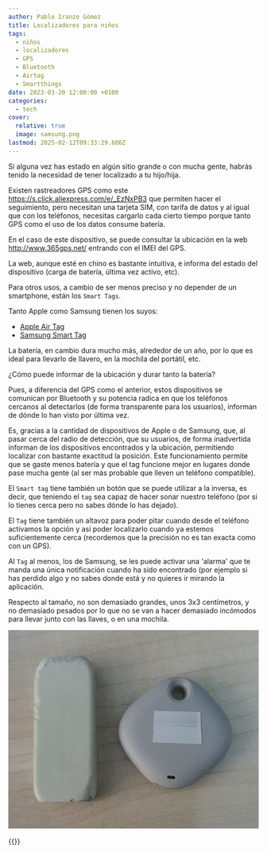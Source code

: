 ```yaml
---
author: Pablo Iranzo Gómez
title: Localizadores para niños
tags:
  - niños
  - localizadores
  - GPS
  - Bluetooth
  - Airtag
  - Smartthings
date: 2023-03-20 12:00:00 +0100
categories:
  - tech
cover:
  relative: true
  image: samsung.png
lastmod: 2025-02-12T09:33:29.686Z
---
```


Si alguna vez has estado en algún sitio grande o con mucha gente, habrás tenido la necesidad de tener localizado a tu hijo/hija.

Existen rastreadores GPS como este <https://s.click.aliexpress.com/e/_EzNxPB3> que permiten hacer el seguimiento, pero necesitan una tarjeta SIM, con tarifa de datos y al igual que con los teléfonos, necesitas cargarlo cada cierto tiempo porque tanto GPS como el uso de los datos consume batería.

En el caso de este dispositivo, se puede consultar la ubicación en la web <http://www.365gps.net/> entrando con el IMEI del GPS.

La web, aunque esté en chino es bastante intuitiva, e informa del estado del dispositivo (carga de batería, última vez activo, etc).

Para otros usos, a cambio de ser menos preciso y no depender de un smartphone, están los `Smart Tags`.

Tanto Apple como Samsung tienen los suyos:

- [Apple Air Tag](https://www.amazon.es/dp/B09364K56M?tag=redken-21)
- [Samsung Smart Tag](https://www.amazon.es/dp/B08P94RML3?tag=redken-21)

La batería, en cambio dura mucho más, alrededor de un año, por lo que es ideal para llevarlo de llavero, en la mochila del portátil, etc.

¿Cómo puede informar de la ubicación y durar tanto la batería?

Pues, a diferencia del GPS como el anterior, estos dispositivos se comunican por Bluetooth y su potencia radica en que los teléfonos cercanos al detectarlos (de forma transparente para los usuarios), informan de dónde lo han visto por última vez.

Es, gracias a la cantidad de dispositivos de Apple o de Samsung, que, al pasar cerca del radio de detección, que su usuarios, de forma inadvertida informan de los dispositivos encontrados y la ubicación, permitiendo localizar con bastante exactitud la posición. Este funcionamiento permite que se gaste menos batería y que el tag funcione mejor en lugares donde pase mucha gente (al ser más probable que lleven un teléfono compatible).

El `Smart tag` tiene también un botón que se puede utilizar a la inversa, es decir, que teniendo el `tag` sea capaz de hacer sonar nuestro teléfono (por si lo tienes cerca pero no sabes dónde lo has dejado).

El `Tag` tiene también un altavoz para poder pitar cuando desde el teléfono activamos la opción y así poder localizarlo cuando ya estemos suficientemente cerca (recordemos que la precisión no es tan exacta como con un GPS).

Al `Tag` al menos, los de Samsung, se les puede activar una 'alarma' que te manda una única notificación cuando ha sido encontrado (por ejemplo si has perdido algo y no sabes donde está y no quieres ir mirando la aplicación.

Respecto al tamaño, no son demasiado grandes, unos 3x3 centímetros, y no demasiado pesados por lo que no se van a hacer demasiado incómodos para llevar junto con las llaves, o en una mochila.

![](samsung.png)

{{<disfruta>}}
